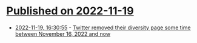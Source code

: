 # [Published on 2022-11-19](index.md)

* [2022-11-19, 16:30:55](https://news.ycombinator.com/item?id=33671595) - [Twitter removed their diversity page some time between November 16, 2022 and now](http://web.archive.org/web/20221111021313/https://careers.twitter.com/en/diversity.html)
